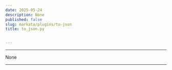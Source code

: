 ```yaml
---
date: 2025-05-24
description: None
published: false
slug: markata/plugins/to-json
title: to_json.py


---
```


---

None

---